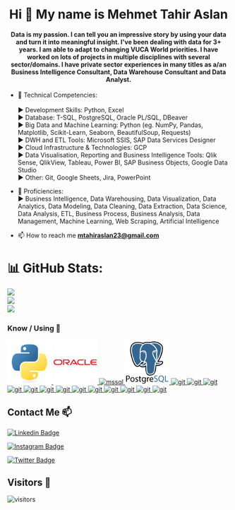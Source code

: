 
<h1 align="center">Hi 👋 My name is Mehmet Tahir Aslan</h1>
<h4 align="center">Data is my passion. I can tell you an impressive story by using your data and turn it into meaningful insight. I've been dealing with data for 3+ years. I am able to adapt to changing VUCA World priorities. I have worked on lots of projects in multiple disciplines with several sector/domains. I have private sector experiences in many titles as a/an Business Intelligence Consultant, Data Warehouse Consultant and Data Analyst.
</h4>

- 💬 Technical Competencies:<br>
  <br>
  ► Development Skills: Python, Excel <br>
  ► Database: T-SQL, PostgreSQL, Oracle PL/SQL, DBeaver <br>
  ► Big Data and Machine Learning: Python (eg. NumPy, Pandas, Matplotlib, Scikit-Learn, Seaborn, BeautifulSoup, Requests) <br>
  ► DWH and ETL Tools: Microsoft SSIS, SAP Data Services Designer <br>
  ► Cloud Infrastructure & Technologies: GCP <br>
  ► Data Visualisation, Reporting and Business Intelligence Tools: Qlik Sense, QlikView, Tableau, Power BI, SAP Business Objects, Google Data Studio <br>
  ► Other: Git, Google Sheets, Jira, PowerPoint <br>
  
- 💬 Proficiencies:<br>
► Business Intelligence, Data Warehousing, Data Visualization, Data Analytics, Data Modeling, Data Cleaning, Data Extraction, Data Science, Data Analysis, ETL, Business Process, Business Analysis, Data Management, Machine Learning, Web Scraping, Artificial Intelligence <br>


- 📫 How to reach me **mtahiraslan23@gmail.com**

# 📊 GitHub Stats:
![](https://github-readme-stats.vercel.app/api?username=mtahiraslan&theme=default&hide_border=false&include_all_commits=true&count_private=false)<br/>
![](https://github-readme-streak-stats.herokuapp.com/?user=mtahiraslan&theme=default&hide_border=false)<br/>
![](https://github-readme-stats.vercel.app/api/top-langs/?username=mtahiraslan&theme=default&hide_border=false&include_all_commits=true&count_private=false&layout=compact)

### Know / Using 🧠

<a href="https://www.python.org" target="_blank" rel="noreferrer"> <img src="https://raw.githubusercontent.com/devicons/devicon/master/icons/python/python-original.svg" alt="python" width="100" height="100"/> </a>
<a href="https://www.oracle.com/" target="_blank" rel="noreferrer"> <img src="https://raw.githubusercontent.com/devicons/devicon/master/icons/oracle/oracle-original.svg" alt="oracle" width="100" height="100"/> </a>
<a href="https://www.microsoft.com/en-us/sql-server" target="_blank" rel="noreferrer"> <img src="https://www.svgrepo.com/show/303229/microsoft-sql-server-logo.svg" alt="mssql" width="100" height="100"/> </a> 
<a href="https://www.postgresql.org" target="_blank" rel="noreferrer"> <img src="https://raw.githubusercontent.com/devicons/devicon/master/icons/postgresql/postgresql-original-wordmark.svg" alt="postgresql" width="100" height="100"/> </a>
<a href="https://git-scm.com/" target="_blank" rel="noreferrer"> <img src="https://www.vectorlogo.zone/logos/git-scm/git-scm-icon.svg" alt="git" width="100" height="100"/> </a> 
<a href="https://numpy.org/" target="_blank" rel="noreferrer"> <img src="https://www.vectorlogo.zone/logos/numpy/numpy-ar21.svg" alt="git" width="100" height="100"/> </a> 
<a href="https://pandas.pydata.org/" target="_blank" rel="noreferrer"> <img src="https://upload.wikimedia.org/wikipedia/commons/e/ed/Pandas_logo.svg" alt="git" width="100" height="100"/> </a> 
<a href="https://seaborn.pydata.org/" target="_blank" rel="noreferrer"> <img src="https://seaborn.pydata.org/_static/logo-wide-lightbg.svg" alt="git" width="100" height="100"/> </a> 
<a href="https://matplotlib.org/" target="_blank" rel="noreferrer"> <img src="https://matplotlib.org/_static/images/logo2.svg" alt="git" width="100" height="100"/> </a> 
<a href="https://scikit-learn.org/stable/" target="_blank" rel="noreferrer"> <img src="https://scikit-learn.org/stable/_static/scikit-learn-logo-small.png" alt="git" width="100" height="100"/> </a> 
<a href="https://www.microsoft.com/tr-tr/microsoft-365/excel" target="_blank" rel="noreferrer"> <img src="https://upload.wikimedia.org/wikipedia/commons/thumb/3/34/Microsoft_Office_Excel_%282019%E2%80%93present%29.svg/512px-Microsoft_Office_Excel_%282019%E2%80%93present%29.svg.png?20190925171014" alt="git" width="100" height="100"/> </a> 
<a href="https://dbeaver.io/" target="_blank" rel="noreferrer"> <img src="https://img.icons8.com/dusk/256/dbeaver.png" alt="git" width="100" height="100"/> </a> 
<a href="https://www.sap.com/turkey/index.html?url_id=auto_hp_redirect_turkey" target="_blank" rel="noreferrer"> <img src="https://www.sap.com/dam/application/shared/logos/sap-logo-svg.svg/sap-logo-svg.svg" alt="git" width="100" height="100"/> </a> 
<a href="https://www.qlik.com/us/" target="_blank" rel="noreferrer"> <img src="https://upload.wikimedia.org/wikipedia/commons/thumb/3/32/Qlik_Logo.svg/512px-Qlik_Logo.svg.png?20220803184131" alt="git" width="100" height="100"/> </a> 
<a href="https://www.tableau.com/" target="_blank" rel="noreferrer"> <img src="https://cdn.worldvectorlogo.com/logos/tableau-software.svg" alt="git" width="100" height="100"/> </a> 
<a href="https://powerbi.microsoft.com/tr-tr/" target="_blank" rel="noreferrer"> <img src="https://img.icons8.com/color/256/power-bi.png" alt="git" width="100" height="100"/> </a> 
<a href="https://www.atlassian.com/software/jira" target="_blank" rel="noreferrer"> <img src="https://wac-cdn.atlassian.com/dam/jcr:616e6748-ad8c-48d9-ae93-e49019ed5259/Atlassian-horizontal-blue-rgb.svg?cdnVersion=798" alt="git" width="100" height="100"/> </a> 

## Contact Me 📫

[![Linkedin Badge](https://img.shields.io/badge/mtahiraslan-follow%20on%20linkedin-blue?style=for-the-badge&logo=linkedin)](https://www.linkedin.com/in/mtahiraslan)

[![Instagram Badge](https://img.shields.io/badge/mhmthraslan-follow%20on%20instagram-blue?style=for-the-badge&logo=instagram)](https://instagram.com/mhmthraslan?igshid=MzNlNGNkZWQ4Mg==)

[![Twitter Badge](https://img.shields.io/badge/aslanmtahir-follow%20on%20twitter-blue?style=for-the-badge&logo=twitter)](https://twitter.com/mhmthraslan)

## Visitors 💬
 ![visitors](https://img.shields.io/badge/dynamic/json?color=informational&label=visitor%20count&query=value&url=https%3A%2F%2Fapi.countapi.xyz%2Fhit%2Fmtahiraslan.mtahiraslan%2Freadme)
 

